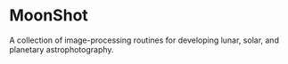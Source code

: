 # MoonShot
A collection of image-processing routines for developing lunar, solar, and planetary astrophotography.

